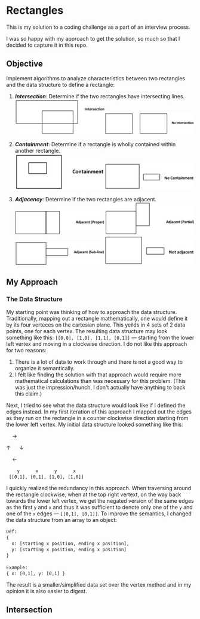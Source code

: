 # Rectangles

This is my solution to a coding challenge as a part of an interview process.

I was so happy with my approach to get the solution, so much so that I decided to capture it in this repo.

## Objective
Implement algorithms to analyze characteristics between two rectangles and the data structure to define a rectangle:
1. ***Intersection***: Determine if the two rectangles have intersecting lines.<br>
<img src="./images/intersection.png" width="50%" alt="Example of intersection"><img src="./images/intersection-no.png" width="50%" alt="Example of no intersection">

2. ***Containment***: Determine if a rectangle is wholly contained within another rectangle.<br>
<img src="./images/containment.png" width="50%" alt="Example of containment"><img src="./images/containment-no.png" width="50%" alt="Example of no containment">

1. ***Adjacency***: Determine if the two rectangles are adjacent.<br>
<img src="./images/adjacency-whole.png" width="50%" alt="Example of partial adjacency"><img src="./images/adjacency-partial.png" width="50%" alt="Example of partial containment">
<img src="./images/adjacency-sub-line.png" width="50%" alt="Example of sub-line adjacency"><img src="./images/adjacency-no.png" width="50%" alt="Example of no adjacency">

## My Approach
### The Data Structure
My starting point was thinking of how to approach the data structure. Traditionally, mapping out a rectangle mathematically, one would define it by its four verteces on the cartesian plane. This yeilds in 4 sets of 2 data points, one for each vertex. The resulting data structure may look something like this: `[[0,0], [1,0], [1,1], [0,1]]` &mdash; starting from the lower left vertex and moving in a clockwise direction. I do not like this approach for two reasons:
1. There is a lot of data to work through and there is not a good way to organize it semantically.
2. I felt like finding the solution with that approach would require more mathematical calculations than was necessary for this problem. (This was just the impression/hunch, I don't actually have anything to back this claim.)

Next, I tried to see what the data structure would look like if I defined the edges instead. In my first iteration of this approach I mapped out the edges as they run on the rectangle in a counter clockwise direction starting from the lower left vertex. My initial data structure looked something like this:

&nbsp;&nbsp;&nbsp;&nbsp;&#8594;

&#8593;&nbsp;&nbsp;&nbsp;&nbsp;&nbsp;&nbsp;&#8595;

&nbsp;&nbsp;&nbsp;&nbsp;&#8592;

```
    y      x      y      x
 [[0,1], [0,1], [1,0], [1,0]]
 ```
 I quickly realized the redundancy in this approach. When traversing around the rectangle clockwise, when at the top right vertext, on the way back towards the lower left vertex, we get the negated version of the same edges as the first `y` and `x`  and thus it was sufficient to denote only one of the `y` and one of the `x` edges &mdash; `[[0,1], [0,1]]`. To improve the semantics, I changed the data structure from an array to an object:
 ```
 Def:
 {
   x: [starting x position, ending x position],
   y: [starting x position, ending x position]
 }

 Example:
 { x: [0,1], y: [0,1] }
 ```
 The result is a smaller/simplified data set over the vertex method and in my opinion it is also easier to digest.

 ## Intersection
